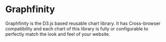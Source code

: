 # Graphfinity
Graphfinity is the D3.js based reusable chart library. It has Cross-browser compatibility and each chart of this library is fully or configurable to perfectly match the look and feel of your website.
